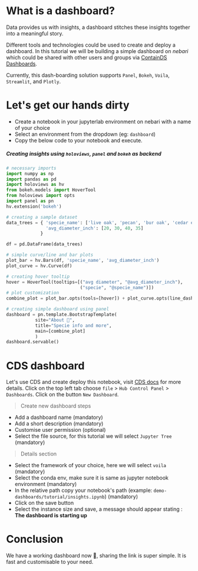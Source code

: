 # What is a dashboard?

Data provides us with insights, a dashboard stitches these insights together into a meaningful story.

Different tools and technologies could be used to create and deploy a dashboard. In this tutorial
we will be building a simple dashboard on *nebari* which could be shared with other users and groups via 
[ContainDS Dashboards](https://cdsdashboards.readthedocs.io/en/stable/). 

Currently, this dash-boarding solution supports `Panel`, `Bokeh`, `Voila`, `Streamlit`, and `Plotly`.

# Let's get our hands dirty

- Create a notebook in your jupyterlab environment on nebari with a name of your choice
- Select an environment from the dropdown (eg: `dashboard`)
- Copy the below code to your notebook and execute.

##### Creating insights using `holoviews`, `panel` and `bokeh` as backend

```python
# necessary imports
import numpy as np
import pandas as pd
import holoviews as hv
from bokeh.models import HoverTool
from holoviews import opts
import panel as pn
hv.extension('bokeh')

# creating a sample dataset
data_trees = { 'specie_name': ['live oak', 'pecan', 'bur oak', 'cedar elm'],
               'avg_diameter_inch': [20, 30, 40, 35]
             }

df = pd.DataFrame(data_trees)

# simple curve/line and bar plots
plot_bar = hv.Bars(df, 'specie_name', 'avg_diameter_inch')
plot_curve = hv.Curve(df)

# creating hover tooltip
hover = HoverTool(tooltips=[("avg diameter", "@avg_diameter_inch"),
                            ("specie", "@specie_name")])
# plot customization
combine_plot = plot_bar.opts(tools=[hover]) + plot_curve.opts(line_dash='dashed')

# creating simple dashboard using panel
dashboard = pn.template.BootstrapTemplate(    
           site="About 🌳", 
           title="Specie info and more", 
           main=[combine_plot]
           )
dashboard.servable()
```

# CDS dashboard
Let's use CDS and create deploy this notebook, visit [CDS docs](https://cdsdashboards.readthedocs.io/en/stable/) for more details.
Click on the top left tab choose `file` > `Hub Control Panel` > `Dashboards`. Click on the button `New Dashboard`.

> Create new dashboard steps

* Add a dashboard name (mandatory)
* Add a short description (mandatory)
* Customise user permission (optional)
* Select the file source, for this tutorial we will select `Jupyter Tree` (mandatory)

> Details section

* Select the framework of your choice, here we will select `voila` (mandatory)
* Select the conda env, make sure it is same as jupyter notebook environment (mandatory)
* In the relative path copy your notebook's path (example: `demo-dashboards/tutorial/insights.ipynb`) (mandatory)
* Click on the save button
* Select the instance size and save, a message should appear stating : **The dashboard is starting up**

# Conclusion 

We have a working dashboard now 🎉, sharing the link is super simple. It is fast and customisable to your need.
